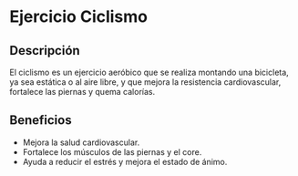 # Ejercicio Ciclismo

## Descripción
El ciclismo es un ejercicio aeróbico que se realiza montando una bicicleta, ya sea estática o al aire libre, y que mejora la resistencia cardiovascular, fortalece las piernas y quema calorías.

## Beneficios
- Mejora la salud cardiovascular.
- Fortalece los músculos de las piernas y el core.
- Ayuda a reducir el estrés y mejora el estado de ánimo.